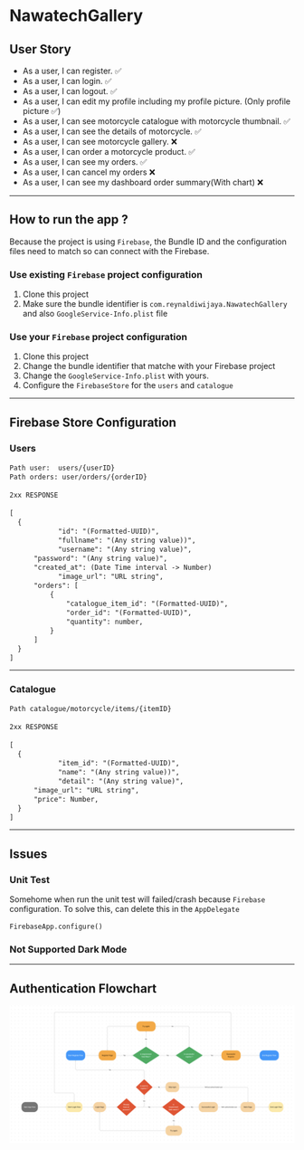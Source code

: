 # NawatechGallery

## User Story

- As a user, I can register. ✅
- As a user, I can login. ✅
- As a user, I can logout. ✅
- As a user, I can edit my profile including my profile picture. (Only profile picture ✅)
- As a user, I can see motorcycle catalogue with motorcycle thumbnail. ✅
- As a user, I can see the details of motorcycle. ✅
- As a user, I can see motorcycle gallery. ❌
- As a user, I can order a motorcycle product. ✅
- As a user, I can see my orders. ✅
- As a user, I can cancel my orders ❌
- As a user, I can see my dashboard order summary(With chart) ❌

---

## How to run the app ?

Because the project is using `Firebase`, the Bundle ID and the configuration files need to match so can connect with the Firebase.

### Use existing `Firebase` project configuration
1. Clone this project
2. Make sure the bundle identifier is `com.reynaldiwijaya.NawatechGallery` and also `GoogleService-Info.plist` file

### Use your `Firebase` project configuration
1. Clone this project
2. Change the bundle identifier that matche with your Firebase project
3. Change the `GoogleService-Info.plist` with yours.
4. Configure the `FirebaseStore` for the `users` and `catalogue`

---

## Firebase Store Configuration

### Users

```
Path user:  users/{userID}
Path orders: user/orders/{orderID}

2xx RESPONSE

[
  {
			"id": "(Formatted-UUID)",
			"fullname": "(Any string value))",
			"username": "(Any string value)",
      "password": "(Any string value)",
      "created_at": (Date Time interval -> Number)
			"image_url": "URL string",
      "orders": [
          {
              "catalogue_item_id": "(Formatted-UUID)",
              "order_id": "(Formatted-UUID)",
              "quantity": number,
          }
      ]
  }
]
```

---

### Catalogue

```
Path catalogue/motorcycle/items/{itemID}

2xx RESPONSE

[
  {
			"item_id": "(Formatted-UUID)",
			"name": "(Any string value))",
			"detail": "(Any string value)",
      "image_url": "URL string",
      "price": Number,
  }
]
```

---

## Issues

### Unit Test

Somehome when run the unit test will failed/crash because `Firebase` configuration. To solve this, can delete this in the `AppDelegate`

```
FirebaseApp.configure()
```

### Not Supported Dark Mode

---

## Authentication Flowchart

![](authentication-flowchart.png)
